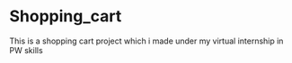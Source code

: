 # Shopping_cart
This is a shopping cart project which i made under my virtual internship in PW skills
